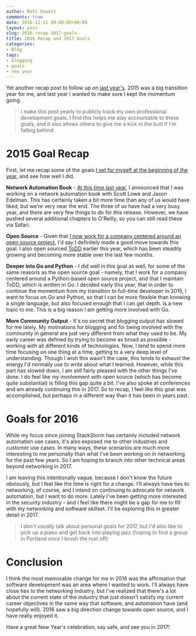 ```yaml
---
author: Matt Oswalt
comments: true
date: 2016-12-31 00:00:00+00:00
layout: post
slug: 2016-recap-2017-goals
title: 2016 Recap and 2017 Goals
categories:
- Blog
tags:
- blogging
- goals
- new year
---
```


Yet another recap post to follow up on [last year's](https://keepingitclassless.net/2015/12/2015-recap-2016-goals/). 2015 was a big transition year for me, and last year I wanted to make sure I kept the momentum going.

> I make this post yearly to publicly track my own professional development goals. I find this helps me stay accountable to these goals, and it also allows others to give me a kick in the butt if I'm falling behind.

# 2015 Goal Recap

First, let me recap some of the goals [I set for myself at the beginning of the year](http://keepingitclassless.net/2014/12/2014-recap-2015-goals/), and see how well I did.

**Network Automation Book** - [At this time last year](http://keepingitclassless.net/2015/12/training-next-generation-network-engineer/), I announced that I was working on a network automation book with Scott Lowe and Jason Edelman. This has certainly taken a bit more time than any of us would have liked, but we're very near the end. The three of us have had a very busy year, and there are very few things to do for this release. However, we have pushed several additional chapters to O'Reilly, so you can still read these via Safari.

**Open Source** - Given that [I now work for a company centered around an open source project](https://keepingitclassless.net/2016/10/new-automation-chapter-begins/), I'd say I definitely made a good move towards this goal. I also open sourced [ToDD](https://keepingitclassless.net/2016/03/test-driven-network-automation/) earlier this year, which has been steadily growing and becoming more stable over the last few months.

**Deeper into Go and Python** - I did well in this goal as well, for some of the same reasons as the open source goal - namely, that I work for a company centered around a Python-based open source project, and that I maintain ToDD, which is written in Go. I decided early this year, that in order to continue the momentum from my transition to full-time developer in 2015, I want to focus on Go and Python, so that I can be more flexible than knowing a single language, but also focused enough that I can get depth. is a new topic to me. This is a big reason I am getting more involved with Go.

**More Community Output** - It's no secret that blogging output has slowed for me lately. My motivations for blogging and for being involved with the community in general are just very different from what they used to be. My early career was defined by trying to become as broad as possible - working with all different kinds of technologies. Now, I tend to spend more time focusing on one thing at a time, getting to a very deep level of understanding. Though I wish this wasn't the case, this tends to exhaust the energy I'd normally use to write about what I learned. However, while this part has slowed down, I am still fairly pleased with the other things I've done. I do feel like my involvement with open source (which has become quite substantial) is filling this gap quite a bit. I've also spoke at conferences and am already continuing this in 2017. So to recap, I feel like this goal was accomplished, but perhaps in a different way than it has been in years past.


# Goals for 2016

While my focus since joining StackStorm has certainly included network automation use cases, it's also exposed me to other industries and customer use cases. In many ways, these scenarios are much more interesting to me personally than what I've been working on in networking for the past few years. So I am hoping to branch into other technical areas beyond networking in 2017.

I am leaving this intentionally vague, because I don't know the future obviously, but I feel like the time is right for a change. I'll always have ties to networking, of course, and I intend on continuing to advocate for network automation, but I want to do more. Lately I've been getting more interested in the security industry - and I feel like there might be a gap for me to fill with my networking and software skillset. I'll be exploring this in greater detail in 2017.

> I don't usually talk about personal goals for 2017, but I'd also like to pick up a piano and get back into playing jazz (hoping to find a group in Portland once I brush the rust off)


# Conclusion

I think the most memorable change for me in 2016 was the affirmation that software development was an area where I wanted to work. I'll always have close ties to the networking industry, but I've realized that there's a lot about the current state of the industry that just doesn't satisfy my current career objectives in the same way that software, and automation have (and hopefully will). 2016 saw a big direction change towards open source, and I have really enjoyed it.

Have a great New Year's celebration, say safe, and see you in 2017!
